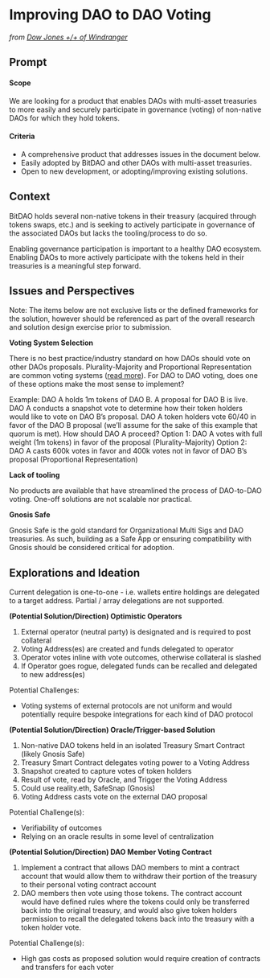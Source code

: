 # Improving DAO to DAO Voting

_from [Dow Jones +/+ of Windranger](https://twitter.com/dow_w_j)_

## Prompt

#### Scope

We are looking for a product that enables DAOs with multi-asset treasuries to more easily and securely participate in governance (voting) of non-native DAOs for which they hold tokens.

#### Criteria

- A comprehensive product that addresses issues in the document below.
- Easily adopted by BitDAO and other DAOs with multi-asset treasuries.
- Open to new development, or adopting/improving existing solutions.

## Context

BitDAO holds several non-native tokens in their treasury (acquired through tokens swaps, etc.) and is seeking to actively participate in governance of the associated DAOs but lacks the tooling/process to do so.

Enabling governance participation is important to a healthy DAO ecosystem. Enabling DAOs to more actively participate with the tokens held in their treasuries is a meaningful step forward.

## Issues and Perspectives

Note: The items below are not exclusive lists or the defined frameworks for the solution, however should be referenced as part of the overall research and solution design exercise prior to submission.

**Voting System Selection**

There is no best practice/industry standard on how DAOs should vote on other DAOs proposals. Plurality-Majority and Proportional Representation are common voting systems ([read more](https://www.honestballot.com/the-3-main-types-of-electoral-systems/)). For DAO to DAO voting, does one of these options make the most sense to implement?

Example: DAO A holds 1m tokens of DAO B. A proposal for DAO B is live. DAO A conducts a snapshot vote to determine how their token holders would like to vote on DAO B’s proposal. DAO A token holders vote 60/40 in favor of the DAO B proposal (we’ll assume for the sake of this example that quorum is met). How should DAO A proceed?
Option 1: DAO A votes with full weight (1m tokens) in favor of the proposal (Plurality-Majority)
Option 2: DAO A casts 600k votes in favor and 400k votes not in favor of DAO B’s proposal (Proportional Representation)

**Lack of tooling**

No products are available that have streamlined the process of DAO-to-DAO voting. One-off solutions are not scalable nor practical.

**Gnosis Safe**

Gnosis Safe is the gold standard for Organizational Multi Sigs and DAO treasuries. As such, building as a Safe App or ensuring compatibility with Gnosis should be considered critical for adoption.

## Explorations and Ideation

Current delegation is one-to-one - i.e. wallets entire holdings are delegated to a target address. Partial / array delegations are not supported.

**(Potential Solution/Direction) Optimistic Operators**

1. External operator (neutral party) is designated and is required to post collateral
2. Voting Address(es) are created and funds delegated to operator
3. Operator votes inline with vote outcomes, otherwise collateral is slashed
4. If Operator goes rogue, delegated funds can be recalled and delegated to new address(es)

Potential Challenges:

- Voting systems of external protocols are not uniform and would potentially require bespoke integrations for each kind of DAO protocol

**(Potential Solution/Direction) Oracle/Trigger-based Solution**

1. Non-native DAO tokens held in an isolated Treasury Smart Contract (likely Gnosis Safe)
2. Treasury Smart Contract delegates voting power to a Voting Address
3. Snapshot created to capture votes of token holders
4. Result of vote, read by Oracle, and Trigger the Voting Address
5. Could use reality.eth, SafeSnap (Gnosis)
6. Voting Address casts vote on the external DAO proposal

Potential Challenge(s):

- Verifiability of outcomes
- Relying on an oracle results in some level of centralization

**(Potential Solution/Direction) DAO Member Voting Contract**

1. Implement a contract that allows DAO members to mint a contract account that would allow them to withdraw their portion of the treasury to their personal voting contract account
2. DAO members then vote using those tokens. The contract account would have defined rules where the tokens could only be transferred back into the original treasury, and would also give token holders permission to recall the delegated tokens back into the treasury with a token holder vote.

Potential Challenge(s):

- High gas costs as proposed solution would require creation of contracts and transfers for each voter
